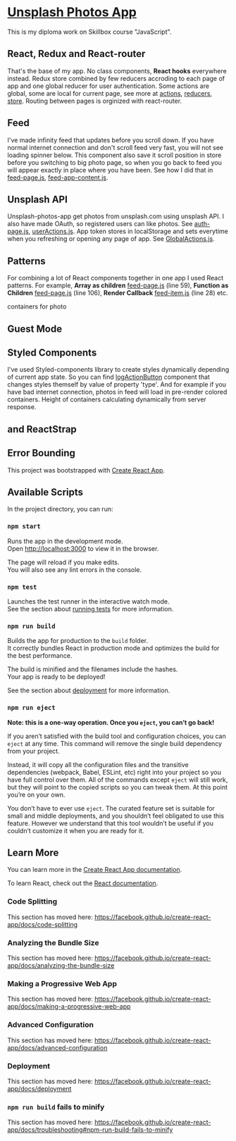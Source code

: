# [Unsplash Photos App](https://unsplash-photos.ru/)
This is my diploma work on Skillbox course "JavaScript".

## React, Redux and React-router
That's the base of my app. No class components, **React hooks** everywhere instead. Redux store combined by few reducers accroding to each page of app and one global reducer for user authentication. Some actions are global, some are local for current page, see more at [actions](https://github.com/VadimVeberg/unsplash-photos-app/tree/master/src/actions), [reducers](https://github.com/VadimVeberg/unsplash-photos-app/tree/master/src/reducers), [store](https://github.com/VadimVeberg/unsplash-photos-app/tree/master/src/store). Routing between pages is orginized with react-router.

## Feed
I've made infinity feed that updates before you scroll down. If you have normal internet connection and don't scroll feed very fast, you will not see loading spinner below. This component also save it scroll position in store before you switching to big photo page, so when you go back to feed you will appear exactly in place where you have been. See how I did that in [feed-page.js](https://github.com/VadimVeberg/unsplash-photos-app/blob/master/src/components/pages/feed-page.js), [feed-app-content.js](https://github.com/VadimVeberg/unsplash-photos-app/blob/master/src/components/feed-app-content/feed-app-content.js).

## Unsplash API
Unsplash-photos-app get photos from unsplash.com using unsplash API. I also have made OAuth, so registered users can like photos. See [auth-page.js](https://github.com/VadimVeberg/unsplash-photos-app/blob/master/src/components/pages/auth-page.js), [userActions.js](https://github.com/VadimVeberg/unsplash-photos-app/blob/master/src/actions/UserActions.js). App token stores in localStorage and sets everytime when you refreshing or opening any page of app. See [GlobalActions.js](https://github.com/VadimVeberg/unsplash-photos-app/blob/master/src/actions/GlobalActions.js).

## Patterns
For combining a lot of React components together in one app I used React patterns. For example, **Array as children** [feed-page.js](https://github.com/VadimVeberg/unsplash-photos-app/blob/master/src/components/pages/feed-page.js) (line 59), **Function as Children** [feed-page.js](https://github.com/VadimVeberg/unsplash-photos-app/blob/master/src/components/pages/feed-page.js) (line 106), **Render Callback** [feed-item.js](https://github.com/VadimVeberg/unsplash-photos-app/blob/master/src/components/feed-item/feed-item.js) (line 28) etc.


containers for photo
## Guest Mode



## Styled Components
I've used Styled-components library to create styles dynamically depending of current app state. So you can find [logActionButton](https://github.com/VadimVeberg/unsplash-photos-app/blob/master/src/components/logActionButton/logActionButton.js) component that changes styles themself by value of property 'type'. And for example if you have bad internet connection, photos in feed will load in pre-render colored containers. Height of containers calculating dynamically from server response. 


## and ReactStrap
## Error Bounding



This project was bootstrapped with [Create React App](https://github.com/facebook/create-react-app).
## Available Scripts

In the project directory, you can run:

### `npm start`

Runs the app in the development mode.<br />
Open [http://localhost:3000](http://localhost:3000) to view it in the browser.

The page will reload if you make edits.<br />
You will also see any lint errors in the console.

### `npm test`

Launches the test runner in the interactive watch mode.<br />
See the section about [running tests](https://facebook.github.io/create-react-app/docs/running-tests) for more information.

### `npm run build`

Builds the app for production to the `build` folder.<br />
It correctly bundles React in production mode and optimizes the build for the best performance.

The build is minified and the filenames include the hashes.<br />
Your app is ready to be deployed!

See the section about [deployment](https://facebook.github.io/create-react-app/docs/deployment) for more information.

### `npm run eject`

**Note: this is a one-way operation. Once you `eject`, you can’t go back!**

If you aren’t satisfied with the build tool and configuration choices, you can `eject` at any time. This command will remove the single build dependency from your project.

Instead, it will copy all the configuration files and the transitive dependencies (webpack, Babel, ESLint, etc) right into your project so you have full control over them. All of the commands except `eject` will still work, but they will point to the copied scripts so you can tweak them. At this point you’re on your own.

You don’t have to ever use `eject`. The curated feature set is suitable for small and middle deployments, and you shouldn’t feel obligated to use this feature. However we understand that this tool wouldn’t be useful if you couldn’t customize it when you are ready for it.

## Learn More

You can learn more in the [Create React App documentation](https://facebook.github.io/create-react-app/docs/getting-started).

To learn React, check out the [React documentation](https://reactjs.org/).

### Code Splitting

This section has moved here: https://facebook.github.io/create-react-app/docs/code-splitting

### Analyzing the Bundle Size

This section has moved here: https://facebook.github.io/create-react-app/docs/analyzing-the-bundle-size

### Making a Progressive Web App

This section has moved here: https://facebook.github.io/create-react-app/docs/making-a-progressive-web-app

### Advanced Configuration

This section has moved here: https://facebook.github.io/create-react-app/docs/advanced-configuration

### Deployment

This section has moved here: https://facebook.github.io/create-react-app/docs/deployment

### `npm run build` fails to minify

This section has moved here: https://facebook.github.io/create-react-app/docs/troubleshooting#npm-run-build-fails-to-minify
